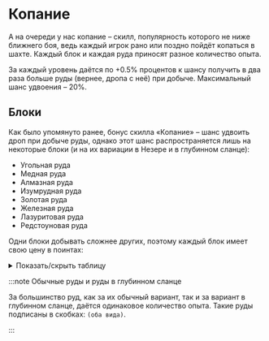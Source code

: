 # Копание

А на очереди у нас копание – скилл, популярность которого не ниже ближнего боя, ведь каждый игрок рано или поздно пойдёт копаться в шахте. Каждый блок и каждая руда приносят разное количество опыта.

За каждый уровень даётся по +0.5% процентов к шансу получить в два раза больше руды (вернее, дропа с неё) при добыче. Максимальный шанс удвоения – 20%.

## Блоки

Как было упомянуто ранее, бонус скилла «Копание» – шанс удвоить дроп при добыче руды, однако этот шанс распространяется лишь на некоторые блоки (и на их вариации в Незере и в глубинном сланце):

- Угольная руда
- Медная руда
- Алмазная руда
- Изумрудная руда
- Золотая руда
- Железная руда
- Лазуритовая руда
- Редстоуновая руда

Одни блоки добывать сложнее других, поэтому каждый блок имеет свою цену в поинтах:

<details>
  <summary>Показать/скрыть таблицу</summary>
  <div>
    <table>
      <thead>
        <tr>
          <th>Блок</th>
          <th>Цена в поинтах</th>
        </tr>
      </thead>
      <tbody>
        <tr>
          <th>Керамика (любой цвет)</th>
          <th>1</th>
        </tr>
        <tr>
          <th>Плотный и обычный лёд</th>
          <th>1</th>
        </tr>
        <tr>
          <th>Дёрн и земля</th>
          <th>1</th>
        </tr>
        <tr>
          <th>Песок (обычный и красный)</th>
          <th>1</th>
        </tr>
        <tr>
          <th>Булыжник, камень, незерак</th>
          <th>1</th>
        </tr>
        <tr>
          <th>Андезит, диорит, гранит</th>
          <th>2</th>
        </tr>
        <tr>
          <th>Базальт, чернит</th>
          <th>2</th>
        </tr>
        <tr>
          <th>Туф, глубинный сланец</th>
          <th>2</th>
        </tr>
        <tr>
          <th>Эндерняк</th>
          <th>2</th>
        </tr>
        <tr>
          <th>Синий лёд</th>
          <th>2</th>
        </tr>
        <tr>
          <th>Магма</th>
          <th>2</th>
        </tr>
        <tr>
          <th>Незерские кирпичи</th>
          <th>2</th>
        </tr>
        <tr>
          <th>Глина</th>
          <th>2</th>
        </tr>
        <tr>
          <th>Аметистовый блок</th>
          <th>2</th>
        </tr>
        <tr>
          <th>Полированный базальт</th>
          <th>2</th>
        </tr>
        <tr>
          <th>Призмарин (все виды)</th>
          <th>2</th>
        </tr>
        <tr>
          <th>Аметистовая друза</th>
          <th>3</th>
        </tr>
        <tr>
          <th>Угольная и медная руды (оба вида)</th>
          <th>3</th>
        </tr>
        <tr>
          <th>Незер-кварцевая руда</th>
          <th>3</th>
        </tr>
        <tr>
          <th>Железная руда (оба вида)</th>
          <th>5</th>
        </tr>
        <tr>
          <th>Незерская золотая руда</th>
          <th>5</th>
        </tr>
        <tr>
          <th>Кальцит</th>
          <th>5</th>
        </tr>
        <tr>
          <th>Цветущий аметист</th>
          <th>5</th>
        </tr>
        <tr>
          <th>Золотая руда (оба вида)</th>
          <th>10</th>
        </tr>
        <tr>
          <th>Светокамень</th>
          <th>10</th>
        </tr>
        <tr>
          <th>Лазуритовая и редстоуновая руды (оба вида)</th>
          <th>15</th>
        </tr>
        <tr>
          <th>Алмазная руда (оба вида)</th>
          <th>20</th>
        </tr>
        <tr>
          <th>Обсидиан</th>
          <th>20</th>
        </tr>
        <tr>
          <th>Древние обломки</th>
          <th>40</th>
        </tr>
        <tr>
          <th>Изумрудная руда (оба вида)</th>
          <th>40</th>
        </tr>
      </tbody>
    </table>
  </div>
</details>

:::note Обычные руды и руды в глубинном сланце

За большинство руд, как за их обычный вариант, так и за вариант в глубинном сланце, даётся одинаковое количество опыта. Такие руды подписаны в скобках: `(оба вида)`.

:::

